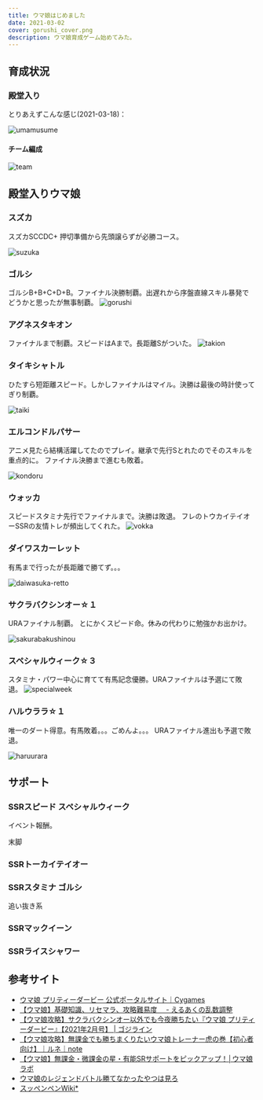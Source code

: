 ```yaml
---
title: ウマ娘はじめました
date: 2021-03-02
cover: gorushi_cover.png
description: ウマ娘育成ゲーム始めてみた。
---
```

## 育成状況

### 殿堂入り
とりあえずこんな感じ(2021-03-18)：

![umamusume](./umamusume-2021-03-18.jpg)

#### チーム編成

![team](./team-2021-03-27.png)

## 殿堂入りウマ娘
### スズカ
スズカSCCDC+
押切準備から先頭譲らずが必勝コース。

![suzuka](./suzuka.png)

### ゴルシ
ゴルシB+B+C+D+B。ファイナル決勝制覇。出遅れから序盤直線スキル暴発でどうかと思ったが無事制覇。
![gorushi](./gorushi.png)


### アグネスタキオン
ファイナルまで制覇。スピードはAまで。長距離Sがついた。
![takion](./takion.png)

### タイキシャトル
ひたすら短距離スピード。しかしファイナルはマイル。決勝は最後の時計使ってぎり制覇。

![taiki](./taikishatoru.jpg)

### エルコンドルパサー
アニメ見たら結構活躍してたのでプレイ。継承で先行Sとれたのでそのスキルを重点的に。
ファイナル決勝まで進むも敗着。

![kondoru](./erukondorupasa.jpg)

### ウォッカ
スピードスタミナ先行でファイナルまで。決勝は敗退。
フレのトウカイテイオーSSRの友情トレが頻出してくれた。
![vokka](./vokka.png)

### ダイワスカーレット
有馬まで行ったが長距離で勝てず。。。

![daiwasuka-retto](./daiwa-sukaretto.jpg)

### サクラバクシンオー☆１
URAファイナル制覇。
とにかくスピード命。休みの代わりに勉強かお出かけ。

![sakurabakushinou](./sakurabakushinou.png)

### スペシャルウィーク☆３
スタミナ・パワー中心に育てて有馬記念優勝。URAファイナルは予選にて敗退。
![specialweek](./specialweek.png)


### ハルウララ☆１
唯一のダート得意。有馬敗着。。。ごめんよ。。。
URAファイナル進出も予選で敗退。

![haruurara](./haruurara.jpg)


## サポート
### SSRスピード スペシャルウィーク
イベント報酬。

末脚

### SSRトーカイテイオー

### SSRスタミナ ゴルシ
追い抜き系

### SSRマックイーン

### SSRライスシャワー





## 参考サイト

- [ウマ娘 プリティーダービー 公式ポータルサイト｜Cygames](https://umamusume.jp/)
- [【ウマ娘】基礎知識、リセマラ、攻略難易度　 \- えるあくの乱数調整](https://eruakudiary.hatenablog.com/entry/2021/02/27/220827)
- [【ウマ娘攻略】サクラバクシンオー以外でも今夜勝ちたい『ウマ娘 プリティーダービー』【2021年2月号】 \| ゴジライン](https://goziline.com/archives/43607)
- [【ウマ娘攻略】無課金でも勝ちまくりたいウマ娘トレーナー虎の巻【初心者向け】｜ルネ｜note](https://note.com/renekuroi/n/nfcec96121b63)
- [【ウマ娘】無課金・微課金の星・有能SRサポートをピックアップ！│ウマ娘ラボ](https://umamusumelabo.com/beginner/srsupport)
- [ウマ娘のレジェンドバトル勝てなかったやつは見ろ](https://anond.hatelabo.jp/20210316164637)
- [スッペンペンWiki\*](https://wikiwiki.jp/sppenpen/)
